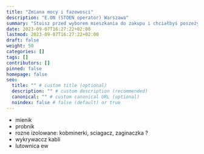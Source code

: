 ```yaml
---
title: "Zmiana mocy i fazowosci"
description: "E.ON (STOEN operator) Warszawa"
summary: "Stoisz przed wyborem mieszkania do zakupu i chciałbyś poszeżyć swoją perspektę? Poznaj kryteria którymi sam się kieriowałem i jak oceniam swoje decyzje po 2 latach."
date: 2023-09-07T16:27:22+02:00
lastmod: 2023-09-07T16:27:22+02:00
draft: false
weight: 50
categories: []
tags: []
contributors: []
pinned: false
homepage: false
seo:
  title: "" # custom title (optional)
  description: "" # custom description (recommended)
  canonical: "" # custom canonical URL (optional)
  noindex: false # false (default) or true
---
```



* mienik
* probnik
* rozne izolowane: kobminerki, sciagacz, zaginaczka ?
* wykrywaccz kabli
* lutownica ew

